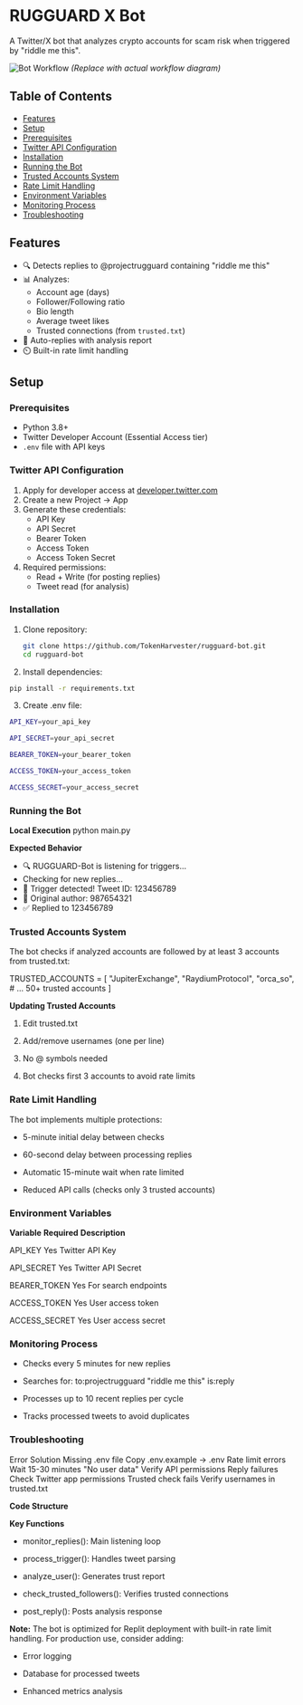 # RUGGUARD X Bot
A Twitter/X bot that analyzes crypto accounts for scam risk when triggered by "riddle me this".

![Bot Workflow](https://via.placeholder.com/600x400?text=RUGGUARD+Bot+Workflow) *(Replace with actual workflow diagram)*

## Table of Contents
- [Features](#features)
- [Setup](#setup)
- [Prerequisites](#prerequisites)
- [Twitter API Configuration](#twitter-api-configuration)
- [Installation](#installation)
- [Running the Bot](#running-the-bot)
- [Trusted Accounts System](#trusted-accounts-system)
- [Rate Limit Handling](#rate-limit-handling)
- [Environment Variables](#environment-variables)
- [Monitoring Process](#monitoring-process)
- [Troubleshooting](#troubleshooting)

## Features
- 🔍 Detects replies to @projectrugguard containing "riddle me this"
- 📊 Analyzes:
  - Account age (days)
  - Follower/Following ratio
  - Bio length
  - Average tweet likes
  - Trusted connections (from `trusted.txt`)
- 🤖 Auto-replies with analysis report
- ⏲️ Built-in rate limit handling

## Setup

### Prerequisites
- Python 3.8+
- Twitter Developer Account (Essential Access tier)
- `.env` file with API keys

### Twitter API Configuration
1. Apply for developer access at [developer.twitter.com](https://developer.twitter.com)
2. Create a new Project → App
3. Generate these credentials:
   - API Key
   - API Secret
   - Bearer Token
   - Access Token
   - Access Token Secret
4. Required permissions:
   - Read + Write (for posting replies)
   - Tweet read (for analysis)

### Installation
1. Clone repository:
   ```bash
   git clone https://github.com/TokenHarvester/rugguard-bot.git
   cd rugguard-bot

2. Install dependencies:
```bash   
pip install -r requirements.txt
```
3. Create .env file:
```bash   
API_KEY=your_api_key

API_SECRET=your_api_secret

BEARER_TOKEN=your_bearer_token

ACCESS_TOKEN=your_access_token

ACCESS_SECRET=your_access_secret
```
### Running the Bot

**Local Execution**
python main.py

**Expected Behavior**

- 🔍 RUGGUARD-Bot is listening for triggers...
- Checking for new replies...
- 🚨 Trigger detected! Tweet ID: 123456789
- 👤 Original author: 987654321
- ✅ Replied to 123456789

### Trusted Accounts System
The bot checks if analyzed accounts are followed by at least 3 accounts from trusted.txt:

TRUSTED_ACCOUNTS = [
    "JupiterExchange",
    "RaydiumProtocol",
    "orca_so",
    # ... 50+ trusted accounts
]

**Updating Trusted Accounts**
1. Edit trusted.txt

2. Add/remove usernames (one per line)

3. No @ symbols needed

4. Bot checks first 3 accounts to avoid rate limits
   
### Rate Limit Handling
The bot implements multiple protections:

- 5-minute initial delay between checks

- 60-second delay between processing replies

- Automatic 15-minute wait when rate limited

- Reduced API calls (checks only 3 trusted accounts)

### Environment Variables

**Variable**	**Required**	**Description**

API_KEY	          Yes	       Twitter API Key

API_SECRET	      Yes        Twitter API Secret

BEARER_TOKEN	    Yes        For search endpoints

ACCESS_TOKEN	    Yes  	     User access token

ACCESS_SECRET	    Yes    	   User access secret

### Monitoring Process
- Checks every 5 minutes for new replies

- Searches for: to:projectrugguard "riddle me this" is:reply

- Processes up to 10 recent replies per cycle

- Tracks processed tweets to avoid duplicates

### Troubleshooting
Error	                Solution
Missing .env file	   Copy .env.example → .env
Rate limit errors	   Wait 15-30 minutes
"No user data"	     Verify API permissions
Reply failures	     Check Twitter app permissions
Trusted check fails	 Verify usernames in trusted.txt

**Code Structure**



**Key Functions**
- monitor_replies(): Main listening loop

- process_trigger(): Handles tweet parsing

- analyze_user(): Generates trust report

- check_trusted_followers(): Verifies trusted connections

- post_reply(): Posts analysis response

**Note:** The bot is optimized for Replit deployment with built-in rate limit handling. For production use, consider adding:

- Error logging

- Database for processed tweets

- Enhanced metrics analysis
